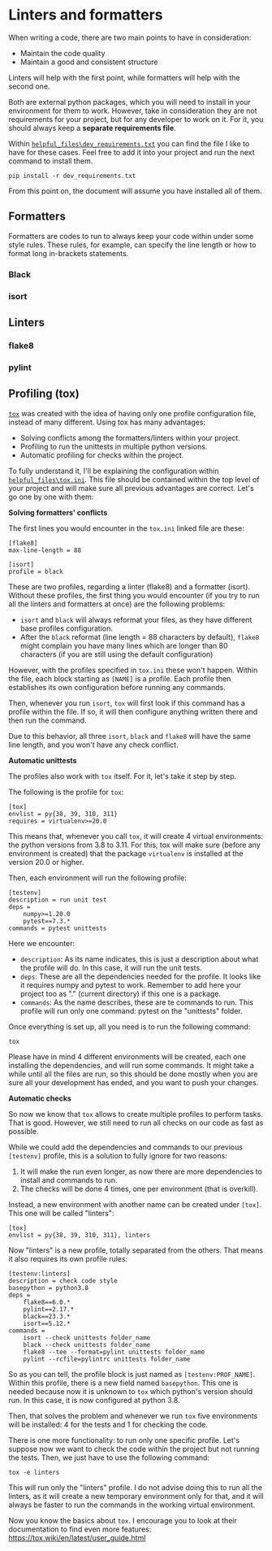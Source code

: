 # Linters and formatters

When writing a code, there are two main points to have in consideration:
- Maintain the code quality
- Maintain a good and consistent structure

Linters will help with the first point, while formatters will help with the second one.

Both are external python packages, which you will need to install in your environment for them to work.
However, take in consideration they are not requirements for your project, but for any developer to work on it.
For it, you should always keep a **separate requirements file**.

Within [`helpful_files\dev_requirements.txt`](../helpful_files/dev_requirements.txt) you can find the file I like to have for these cases.
Feel free to add it into your project and run the next command to install them.

```commandline
pip install -r dev_requirements.txt
```

From this point on, the document will assume you have installed all of them.

## Formatters
Formatters are codes to run to always keep your code within under some style rules.
These rules, for example, can specify the line length or how to format long in-brackets statements.

### Black

### isort

## Linters

### flake8

### pylint

## Profiling (tox)

[`tox`](https://tox.wiki/en/latest/index.html) was created with the idea of having only one profile configuration file, instead of many different.
Using tox has many advantages:
- Solving conflicts among the formatters/linters within your project.
- Profiling to run the unittests in multiple python versions.
- Automatic profiling for checks within the project.

To fully understand it, I'll be explaining the configuration within [`helpful_files\tox.ini`](../helpful_files/tox.ini).
This file should be contained within the top level of your project and will make sure all previous advantages are correct.
Let's go one by one with them:

**Solving formatters' conflicts**

The first lines you would encounter in the `tox.ini` linked file are these:

````commandline
[flake8]
max-line-length = 88

[isort]
profile = black
````

These are two profiles, regarding a linter (flake8) and a formatter (isort).
Without these profiles, the first thing you would encounter (if you try to run all the linters and formatters at once) are the following problems:
* `isort` and `black` will always reformat your files, as they have different base profiles configuration.
* After the `black` reformat (line length = 88 characters by default), `flake8` might complain you have many lines which are longer than 80 characters (if you are still using the default configuration)

However, with the profiles specified in `tox.ini` these won't happen.
Within the file, each block starting as `[NAME]` is a profile.
Each profile then establishes its own configuration before running any commands.

Then, whenever you run `isort`, `tox` will first look if this command has a profile within the file. 
If so, it will then configure anything written there and then run the command.

Due to this behavior, all three `isort`, `black` and `flake8` will have the same line length, and you won't have any check conflict.

**Automatic unittests**

The profiles also work with `tox` itself.
For it, let's take it step by step.

The following is the profile for `tox`:
```commandline
[tox]
envlist = py{38, 39, 310, 311}
requires = virtualenv>=20.0
```

This means that, whenever you call `tox`, it will create 4 virtual environments: the python versions from 3.8 to 3.11.
For this, tox will make sure (before any environment is created) that the package `virtualenv` is installed at the version 20.0 or higher.

Then, each environment will run the following profile:
```commandline
[testenv]
description = run unit test
deps = 
    numpy>=1.20.0
    pytest==7.3.*
commands = pytest unittests
```

Here we encounter:
* `description`: As its name indicates, this is just a description about what the profile will do. In this case, it will run the unit tests.
* `deps`: These are all the dependencies needed for the profile. It looks like it requires numpy and pytest to work. Remember to add here your project too as "." (current directory) if this one is a package.
* `commands`: As the name describes, these are te commands to run. This profile will run only one command: pytest on the "unittests" folder.

Once everything is set up, all you need is to run the following command:
```commandline
tox
```

Please have in mind 4 different environments will be created, each one installing the dependencies, and will run some commands.
It might take a while until all the files are run, so this should be done mostly when you are sure all your development has ended, and you want to push your changes.

**Automatic checks**

So now we know that `tox` allows to create multiple profiles to perform tasks.
That is good. However, we still need to run all checks on our code as fast as possible.

While we could add the dependencies and commands to our previous `[testenv]` profile, this is a solution to fully ignore for two reasons:
1. It will make the run even longer, as now there are more dependencies to install and commands to run.
2. The checks will be done 4 times, one per environment (that is overkill).

Instead, a new environment with another name can be created under `[tox]`. This one will be called "linters":
```commandline
[tox]
envlist = py{38, 39, 310, 311}, linters
```

Now "linters" is a new profile, totally separated from the others.
That means it also requires its own profile rules:

````commandline
[testenv:linters]
description = check code style
basepython = python3.8
deps =
    flake8==6.0.*
    pylint==2.17.*
    black==23.3.*
    isort==5.12.*
commands =
    isort --check unittests folder_name
    black --check unittests folder_name
    flake8 --tee --format=pylint unittests folder_name
    pylint --rcfile=pylintrc unittests folder_name
````

So as you can tell, the profile block is just named as `[testenv:PROF_NAME]`.
Within this profile, there is a new field named `basepython`.
This one is needed because now it is unknown to `tox` which python's version should run.
In this case, it is now configured at python 3.8.

Then, that solves the problem and whenever we run `tox` five environments will be installed: 4 for the tests and 1 for checking the code.

There is one more functionality: to run only one specific profile.
Let's suppose now we want to check the code within the project but not running the tests.
Then, we just have to use the following command:

```commandline
tox -e linters
```

This will run only the "linters" profile.
I do not advise doing this to run all the linters, as it will create a new temporary environment only for that, and it will always be faster to run the commands in the working virtual environment.

Now you know the basics about `tox`.
I encourage you to look at their documentation to find even more features:
<br>https://tox.wiki/en/latest/user_guide.html
